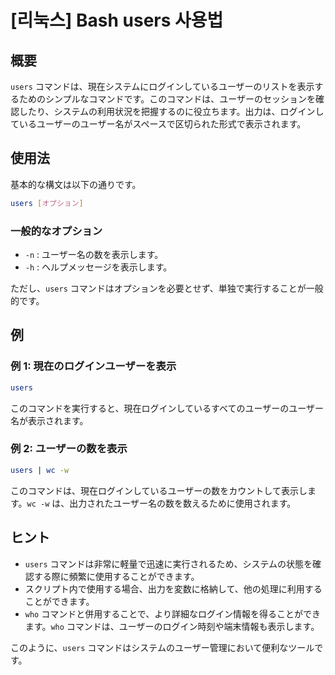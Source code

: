 # [리눅스] Bash users 사용법

## 概要
`users` コマンドは、現在システムにログインしているユーザーのリストを表示するためのシンプルなコマンドです。このコマンドは、ユーザーのセッションを確認したり、システムの利用状況を把握するのに役立ちます。出力は、ログインしているユーザーのユーザー名がスペースで区切られた形式で表示されます。

## 使用法
基本的な構文は以下の通りです。

```bash
users [オプション]
```

### 一般的なオプション
- `-n` : ユーザー名の数を表示します。
- `-h` : ヘルプメッセージを表示します。

ただし、`users` コマンドはオプションを必要とせず、単独で実行することが一般的です。

## 例
### 例 1: 現在のログインユーザーを表示
```bash
users
```
このコマンドを実行すると、現在ログインしているすべてのユーザーのユーザー名が表示されます。

### 例 2: ユーザーの数を表示
```bash
users | wc -w
```
このコマンドは、現在ログインしているユーザーの数をカウントして表示します。`wc -w` は、出力されたユーザー名の数を数えるために使用されます。

## ヒント
- `users` コマンドは非常に軽量で迅速に実行されるため、システムの状態を確認する際に頻繁に使用することができます。
- スクリプト内で使用する場合、出力を変数に格納して、他の処理に利用することができます。
- `who` コマンドと併用することで、より詳細なログイン情報を得ることができます。`who` コマンドは、ユーザーのログイン時刻や端末情報も表示します。

このように、`users` コマンドはシステムのユーザー管理において便利なツールです。